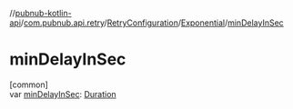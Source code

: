 //[pubnub-kotlin-api](../../../../index.md)/[com.pubnub.api.retry](../../index.md)/[RetryConfiguration](../index.md)/[Exponential](index.md)/[minDelayInSec](min-delay-in-sec.md)

# minDelayInSec

[common]\
var [minDelayInSec](min-delay-in-sec.md): [Duration](https://kotlinlang.org/api/latest/jvm/stdlib/kotlin.time/-duration/index.html)

